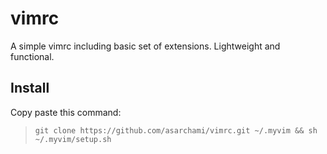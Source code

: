 # vimrc
A simple vimrc including basic set of extensions. Lightweight and functional.
## Install
Copy paste this command:
> `git clone https://github.com/asarchami/vimrc.git ~/.myvim && sh ~/.myvim/setup.sh`
